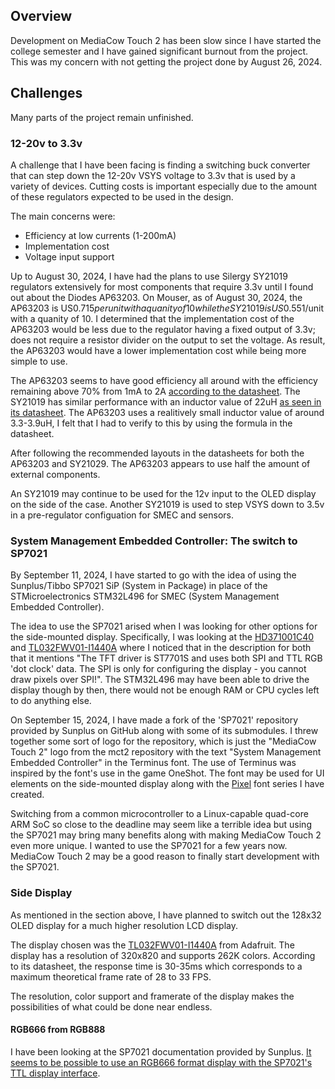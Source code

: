 ## Overview
Development on MediaCow Touch 2 has been slow since I have started the college semester and I have gained significant burnout from the project. This was my concern with not getting the project done by August 26, 2024. 

## Challenges
Many parts of the project remain unfinished.

### 12-20v to 3.3v 
A challenge that I have been facing is finding a switching buck converter that can step down the 12-20v VSYS voltage to 3.3v that is used by a variety of devices. Cutting costs is important especially due to the amount of these regulators expected to be used in the design. 

The main concerns were:
- Efficiency at low currents (1-200mA)
- Implementation cost
- Voltage input support

Up to August 30, 2024, I have had the plans to use Silergy SY21019 regulators extensively for most components that require 3.3v until I found out about the Diodes AP63203. On Mouser, as of August 30, 2024, the AP63203 is US$0.715 per unit with a quanity of 10 while the SY21019 is US$0.551/unit with a quanity of 10. I determined that the implementation cost of the AP63203 would be less due to the regulator having a fixed output of 3.3v; does not require a resistor divider on the output to set the voltage. As result, the AP63203 would have a lower implementation cost while being more simple to use. 

The AP63203 seems to have good efficiency all around with the efficiency remaining above 70% from 1mA to 2A [according to the datasheet](https://www.diodes.com/assets/Datasheets/AP63200-AP63201-AP63203-AP63205.pdf). The SY21019 has similar performance with an inductor value of 22uH [as seen in its datasheet](https://us1.silergy.com/download/downloadFile?id=2877&type=product&ftype=note). The AP63203 uses a realitively small inductor value of around 3.3-3.9uH, I felt that I had to verify to this by using the formula in the datasheet.

After following the recommended layouts in the datasheets for both the AP63203 and SY21029. The AP63203 appears to use half the amount of external components.

An SY21019 may continue to be used for the 12v input to the OLED display on the side of the case. Another SY21019 is used to step VSYS down to 3.5v in a pre-regulator configuation for SMEC and sensors. 

### System Management Embedded Controller: The switch to SP7021
By September 11, 2024, I have started to go with the idea of using the Sunplus/Tibbo SP7021 SiP (System in Package) in place of the STMicroelectronics STM32L496 for SMEC (System Management Embedded Controller).

The idea to use the SP7021 arised when I was looking for other options for the side-mounted display. Specifically, I was looking at the [HD371001C40](https://www.adafruit.com/product/5799) and [TL032FWV01-I1440A](https://www.adafruit.com/product/5828) where I noticed that in the description for both that it mentions "The TFT driver is ST7701S and uses both SPI and TTL RGB 'dot clock' data. The SPI is only for configuring the display - you cannot draw pixels over SPI!". The STM32L496 may have been able to drive the display though by then, there would not be enough RAM or CPU cycles left to do anything else.

On September 15, 2024, I have made a fork of the 'SP7021' repository provided by Sunplus on GitHub along with some of its submodules. I threw together some sort of logo for the repository, which is just the "MediaCow Touch 2" logo from the mct2 repository with the text "System Management Embedded Controller" in the Terminus font. The use of Terminus was inspired by the font's use in the game OneShot. The font may be used for UI elements on the side-mounted display along with the [Pixel](/projects/pixel_fonts/) font series I have created.

Switching from a common microcontroller to a Linux-capable quad-core ARM SoC so close to the deadline may seem like a terrible idea but using the SP7021 may bring many benefits along with making MediaCow Touch 2 even more unique. I wanted to use the SP7021 for a few years now. MediaCow Touch 2 may be a good reason to finally start development with the SP7021.

### Side Display
As mentioned in the section above, I have planned to switch out the 128x32 OLED display for a much higher resolution LCD display.

The display chosen was the [TL032FWV01-I1440A](https://www.adafruit.com/product/5828) from Adafruit. The display has a resolution of 320x820 and supports 262K colors. According to its datasheet, the response time is 30-35ms which corresponds to a maximum theoretical frame rate of 28 to 33 FPS. 

The resolution, color support and framerate of the display makes the possibilities of what could be done near endless. 

#### RGB666 from RGB888
I have been looking at the SP7021 documentation provided by Sunplus. [It seems to be possible to use an RGB666 format display with the SP7021's TTL display interface](https://sunplus.atlassian.net/wiki/spaces/doc/pages/1758101595/How+to+setup+and+use+LVDS+Type+TFT-LCD+on+SP7021+EV+Board?focusedCommentId=2270134273).


